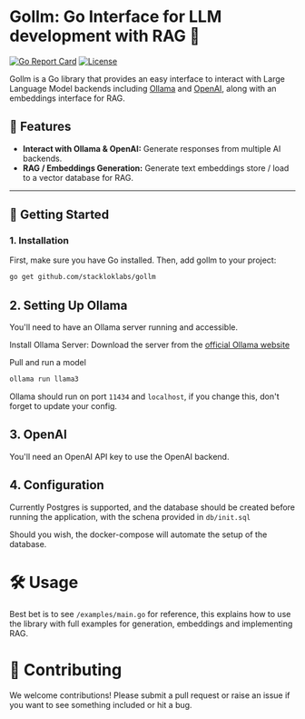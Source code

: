 # Gollm: Go Interface for LLM development with RAG 📜

[![Go Report Card](https://goreportcard.com/badge/github.com/stackloklabs/gollm)](https://goreportcard.com/report/github.com/stackloklabs/gollm)
[![License](https://img.shields.io/github/license/stackloklabs/gollm)](LICENSE)

Gollm is a Go library that provides an easy interface to interact with Large 
Language Model backends including [Ollama](https://ollama.com) and [OpenAI](https://openai.com), along with an embeddings interface for RAG.


## 🌟 Features

- **Interact with Ollama & OpenAI:** Generate responses from multiple AI backends.
- **RAG / Embeddings Generation:** Generate text embeddings store / load to a vector database for RAG.

---

## 🚀 Getting Started


### 1. Installation

First, make sure you have Go installed. Then, add gollm to your project:

```bash
go get github.com/stackloklabs/gollm
```

##  2. Setting Up Ollama

You'll need to have an Ollama server running and accessible.

Install Ollama Server: Download the server from the [official Ollama website](https://ollama.com/download)

Pull and run a model

```bash
ollama run llama3
```

Ollama should run on port `11434` and `localhost`, if you change this, don't
forget to update your config.

## 3. OpenAI

You'll need an OpenAI API key to use the OpenAI backend.

## 4. Configuration

Currently Postgres is supported, and the database should be created before
running the application, with the schena provided in `db/init.sql`

Should you wish, the docker-compose will automate the setup of the database.

# 🛠️ Usage

Best bet is to see `/examples/main.go` for reference, this explains how to use
the library with full examples for generation, embeddings and implementing RAG.

# 📝 Contributing

We welcome contributions! Please submit a pull request or raise an issue if
you want to see something included or hit a bug.

